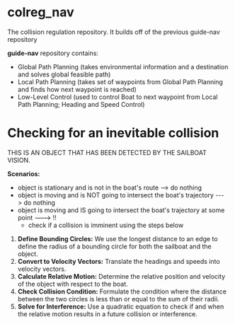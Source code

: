 # colreg_nav
The collision regulation repository. It builds off of the previous guide-nav repository

**guide-nav** repository contains:
- Global Path Planning (takes environmental information and a destination and solves global feasible path)
- Local Path Planning (takes set of waypoints from Global Path Planning and finds how next waypoint is reached)
- Low-Level Control (used to control Boat to next waypoint from Local Path Planning; Heading and Speed Control)


# Checking for an inevitable collision

THIS IS AN OBJECT THAT HAS BEEN DETECTED BY THE SAILBOAT VISION.

**Scenarios:**
- object is stationary and is not in the boat's route --> do nothing
- object is moving and is NOT going to intersect the boat's trajectory ---> do nothing
- object is moving and IS going to intersect the boat's trajectory at some point ---> ‼️
     - check if a collision is imminent using the steps below 

1. **Define Bounding Circles:** We use the longest distance to an edge to define the radius of a bounding circle for both the sailboat and the object.
2. **Convert to Velocity Vectors:** Translate the headings and speeds into velocity vectors.
3. **Calculate Relative Motion:** Determine the relative position and velocity of the object with respect to the boat.
4. **Check Collision Condition:** Formulate the condition where the distance between the two circles is less than or equal to the sum of their radii.
5. **Solve for Interference:** Use a quadratic equation to check if and when the relative motion results in a future collision or interference.
